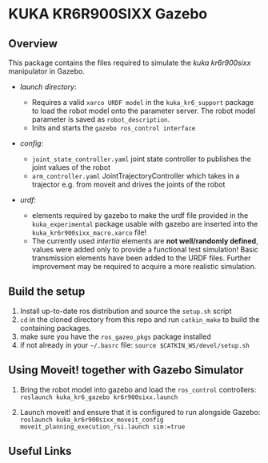 # KUKA KR6R900SIXX Gazebo

## Overview

This package contains the files required to simulate the _kuka kr6r900sixx_ manipulator in Gazebo. 

 * _launch directory_:  
    * Requires a valid `xarco URDF model` in the `kuka_kr6_support` package to load the robot model onto the parameter server. The robot model parameter is saved as `robot_description`.  
    * Inits and starts the `gazebo ros_control interface`

* _config:_
    * `joint_state_controller.yaml` joint state controller to publishes the joint values of the robot 
    * `arm_controller.yaml` JointTrajectoryController which takes in a trajector e.g. from moveit and drives the joints of the robot  

* _urdf:_
    * elements required by gazebo to make the urdf file provided in the `kuka_experimental` package usable with gazebo are inserted into the `kuka_kr6r900sixx_macro.xarco` file!
    * The currently used _intertia_ elements are **not well/randomly defined**, values were added only to provide a functional test simulation! Basic transmission elements have been added to the URDF files. Further improvement may be required to acquire a more realistic simulation.  

## Build the setup 

1. Install up-to-date ros distribution and source the `setup.sh` script 
1. `cd` in the cloned directory from this repo and run `catkin_make` to build the containing packages. 
1. make sure you have the `ros_gazeo_pkgs` package installed 
1. if not already in your `~/.basrc` file: `source $CATKIN_WS/devel/setup.sh`

## Using Moveit! together with Gazebo Simulator

1. Bring the robot model into gazebo and load the `ros_control` controllers:
   ```roslaunch kuka_kr6_gazebo kr6r900sixx.launch``` 

2. Launch moveit! and ensure that it is configured to run alongside Gazebo:
```roslaunch kuka_kr6r900sixx_moveit_config moveit_planning_execution_rsi.launch sim:=true``` 

## Useful Links 


